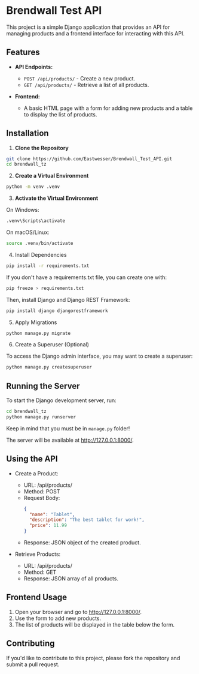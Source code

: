 # Brendwall Test API

This project is a simple Django application that provides an API for managing products 
and a frontend interface for interacting with this API. 

## Features

- **API Endpoints:**
  - `POST /api/products/` - Create a new product.
  - `GET /api/products/` - Retrieve a list of all products.

- **Frontend:**
  - A basic HTML page with a form for adding new products and a table to display the list of products.

## Installation

1. **Clone the Repository**

 ```bash
 git clone https://github.com/Eastwesser/Brendwall_Test_API.git
 cd brendwall_tz
 ```
   
2. **Create a Virtual Environment**

```bash
python -m venv .venv
```

3. **Activate the Virtual Environment**

On Windows:

```bash
.venv\Scripts\activate
```
On macOS/Linux:

```bash
source .venv/bin/activate
```

4. Install Dependencies

```bash
pip install -r requirements.txt
```

If you don't have a requirements.txt file, you can create one with:

```bash
pip freeze > requirements.txt
```

Then, install Django and Django REST Framework:

```bash
pip install django djangorestframework
```

5. Apply Migrations

```bash
python manage.py migrate
```

6. Create a Superuser (Optional)

To access the Django admin interface, you may want to create a superuser:

```bash
python manage.py createsuperuser
```

## Running the Server
To start the Django development server, run:

```bash
cd brendwall_tz
python manage.py runserver
```
Keep in mind that you must be in `manage.py` folder!

The server will be available at http://127.0.0.1:8000/.

## Using the API
- Create a Product:

  - URL: /api/products/
  - Method: POST
  - Request Body:
    ```json
    {
      "name": "Tablet",
      "description": "The best tablet for work!",
      "price": 11.99
    }
    ```
  - Response: JSON object of the created product.
  
- Retrieve Products:

    - URL: /api/products/
    - Method: GET
    - Response: JSON array of all products.

## Frontend Usage
1. Open your browser and go to http://127.0.0.1:8000/.
2. Use the form to add new products.
3. The list of products will be displayed in the table below the form.

## Contributing
If you'd like to contribute to this project, please fork the repository and submit a pull request.
